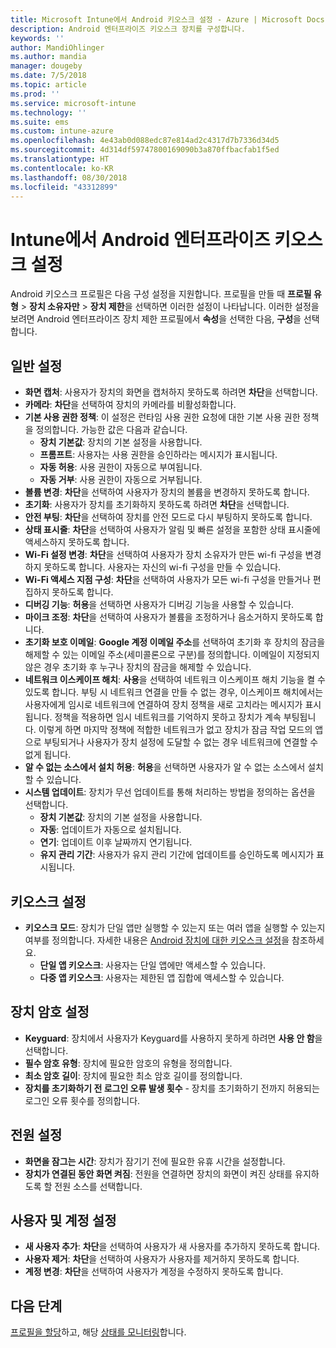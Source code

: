 ```yaml
---
title: Microsoft Intune에서 Android 키오스크 설정 - Azure | Microsoft Docs
description: Android 엔터프라이즈 키오스크 장치를 구성합니다.
keywords: ''
author: MandiOhlinger
ms.author: mandia
manager: dougeby
ms.date: 7/5/2018
ms.topic: article
ms.prod: ''
ms.service: microsoft-intune
ms.technology: ''
ms.suite: ems
ms.custom: intune-azure
ms.openlocfilehash: 4e43ab0d088edc87e814ad2c4317d7b7336d34d5
ms.sourcegitcommit: 4d314df59747800169090b3a870ffbacfab1f5ed
ms.translationtype: HT
ms.contentlocale: ko-KR
ms.lasthandoff: 08/30/2018
ms.locfileid: "43312899"
---
```

# <a name="android-enterprise-kiosk-settings-in-intune"></a>Intune에서 Android 엔터프라이즈 키오스크 설정

Android 키오스크 프로필은 다음 구성 설정을 지원합니다. 프로필을 만들 때 **프로필 유형** > **장치 소유자만** > **장치 제한**을 선택하면 이러한 설정이 나타납니다. 이러한 설정을 보려면 Android 엔터프라이즈 장치 제한 프로필에서 **속성**을 선택한 다음, **구성**을 선택합니다.

## <a name="general-settings"></a>일반 설정

- **화면 캡처**: 사용자가 장치의 화면을 캡처하지 못하도록 하려면 **차단**을 선택합니다.
- **카메라**: **차단**을 선택하여 장치의 카메라를 비활성화합니다.
- **기본 사용 권한 정책**: 이 설정은 런타임 사용 권한 요청에 대한 기본 사용 권한 정책을 정의합니다. 가능한 값은 다음과 같습니다.
    - **장치 기본값**: 장치의 기본 설정을 사용합니다.
    - **프롬프트**: 사용자는 사용 권한을 승인하라는 메시지가 표시됩니다.
    - **자동 허용**: 사용 권한이 자동으로 부여됩니다.
    - **자동 거부**: 사용 권한이 자동으로 거부됩니다.
- **볼륨 변경**: **차단**을 선택하여 사용자가 장치의 볼륨을 변경하지 못하도록 합니다.
- **초기화**: 사용자가 장치를 초기화하지 못하도록 하려면 **차단**을 선택합니다.
- **안전 부팅**: **차단**을 선택하여 장치를 안전 모드로 다시 부팅하지 못하도록 합니다.
- **상태 표시줄**: **차단**을 선택하여 사용자가 알림 및 빠른 설정을 포함한 상태 표시줄에 액세스하지 못하도록 합니다.
- **Wi-Fi 설정 변경**: **차단**을 선택하여 사용자가 장치 소유자가 만든 wi-fi 구성을 변경하지 못하도록 합니다. 사용자는 자신의 wi-fi 구성을 만들 수 있습니다.
- **Wi-Fi 액세스 지점 구성**: **차단**을 선택하여 사용자가 모든 wi-fi 구성을 만들거나 편집하지 못하도록 합니다.
- **디버깅 기능**: **허용**을 선택하면 사용자가 디버깅 기능을 사용할 수 있습니다.
- **마이크 조정**: **차단**을 선택하여 사용자가 볼륨을 조정하거나 음소거하지 못하도록 합니다.
- **초기화 보호 이메일**: **Google 계정 이메일 주소**를 선택하여 초기화 후 장치의 잠금을 해제할 수 있는 이메일 주소(세미콜론으로 구분)를 정의합니다. 이메일이 지정되지 않은 경우 초기화 후 누구나 장치의 잠금을 해제할 수 있습니다.
- **네트워크 이스케이프 해치**: **사용**을 선택하여 네트워크 이스케이프 해치 기능을 켤 수 있도록 합니다. 부팅 시 네트워크 연결을 만들 수 없는 경우, 이스케이프 해치에서는 사용자에게 임시로 네트워크에 연결하여 장치 정책을 새로 고치라는 메시지가 표시됩니다. 정책을 적용하면 임시 네트워크를 기억하지 못하고 장치가 계속 부팅됩니다. 이렇게 하면 마지막 정책에 적합한 네트워크가 없고 장치가 잠금 작업 모드의 앱으로 부팅되거나 사용자가 장치 설정에 도달할 수 없는 경우 네트워크에 연결할 수 없게 됩니다.
- **알 수 없는 소스에서 설치 허용**: **허용**을 선택하면 사용자가 알 수 없는 소스에서 설치할 수 있습니다.
- **시스템 업데이트**: 장치가 무선 업데이트를 통해 처리하는 방법을 정의하는 옵션을 선택합니다.
    - **장치 기본값**: 장치의 기본 설정을 사용합니다.
    - **자동**: 업데이트가 자동으로 설치됩니다.
    - **연기**: 업데이트 이후 날짜까지 연기됩니다.
    - **유지 관리 기간**: 사용자가 유지 관리 기간에 업데이트를 승인하도록 메시지가 표시됩니다.

## <a name="kiosk-settings"></a>키오스크 설정

- **키오스크 모드**: 장치가 단일 앱만 실행할 수 있는지 또는 여러 앱을 실행할 수 있는지 여부를 정의합니다. 자세한 내용은 [Android 장치에 대한 키오스크 설정](android-kiosk-settings.md)을 참조하세요.
    - **단일 앱 키오스크**: 사용자는 단일 앱에만 액세스할 수 있습니다.
    - **다중 앱 키오스크**: 사용자는 제한된 앱 집합에 액세스할 수 있습니다.

## <a name="device-password-settings"></a>장치 암호 설정

- **Keyguard**: 장치에서 사용자가 Keyguard를 사용하지 못하게 하려면 **사용 안 함**을 선택합니다.
- **필수 암호 유형**: 장치에 필요한 암호의 유형을 정의합니다.
- **최소 암호 길이**: 장치에 필요한 최소 암호 길이를 정의합니다.
- **장치를 초기화하기 전 로그인 오류 발생 횟수** - 장치를 초기화하기 전까지 허용되는 로그인 오류 횟수를 정의합니다.

## <a name="power-settings"></a>전원 설정

- **화면을 잠그는 시간**: 장치가 잠기기 전에 필요한 유휴 시간을 설정합니다.
- **장치가 연결된 동안 화면 켜짐**: 전원을 연결하면 장치의 화면이 켜진 상태를 유지하도록 할 전원 소스를 선택합니다.

## <a name="users-and-accounts-settings"></a>사용자 및 계정 설정

- **새 사용자 추가**: **차단**을 선택하여 사용자가 새 사용자를 추가하지 못하도록 합니다.
- **사용자 제거**: **차단**을 선택하여 사용자가 사용자를 제거하지 못하도록 합니다.
- **계정 변경**: **차단**을 선택하여 사용자가 계정을 수정하지 못하도록 합니다.

## <a name="next-steps"></a>다음 단계
[프로필을 할당](device-profile-assign.md)하고, 해당 [상태를 모니터링](device-profile-monitor.md)합니다.



